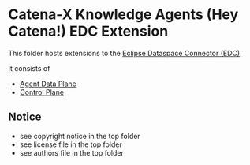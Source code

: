 # Catena-X Knowledge Agents (Hey Catena!) EDC Extension

This folder hosts extensions to the [Eclipse Dataspace Connector (EDC)](https://projects.eclipse.org/projects/technology.dataspaceconnector).

It consists of

- [Agent Data Plane](agent-plane)
- [Control Plane](control-plane)

## Notice

* see copyright notice in the top folder
* see license file in the top folder
* see authors file in the top folder
